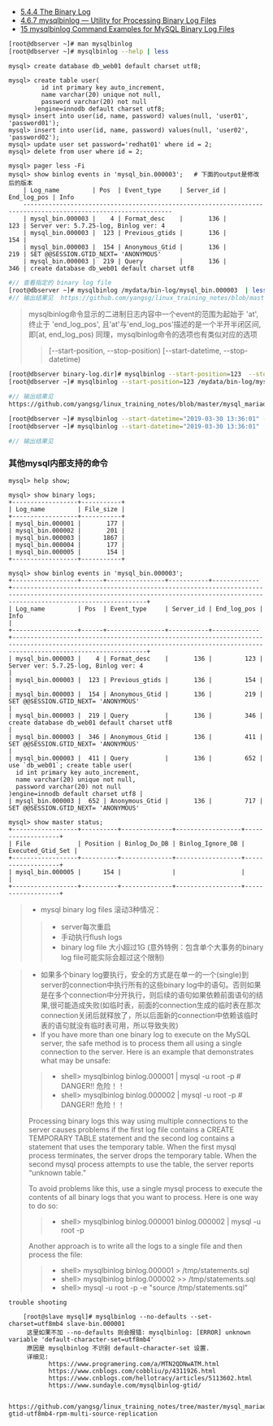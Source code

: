
- [5.4.4 The Binary Log](https://dev.mysql.com/doc/refman/5.7/en/binary-log.html)
- [4.6.7 mysqlbinlog — Utility for Processing Binary Log Files](https://dev.mysql.com/doc/refman/5.7/en/mysqlbinlog.html)
- [15 mysqlbinlog Command Examples for MySQL Binary Log Files](https://www.thegeekstuff.com/2017/08/mysqlbinlog-examples/)


```bash
[root@dbserver ~]# man mysqlbinlog
[root@dbserver ~]# mysqlbinlog --help | less
```

```text
mysql> create database db_web01 default charset utf8;
```

```text
mysql> create table user(
         id int primary key auto_increment,
         name varchar(20) unique not null,
         password varchar(20) not null
       )engine=innodb default charset utf8;
mysql> insert into user(id, name, password) values(null, 'user01', 'password01');
mysql> insert into user(id, name, password) values(null, 'user02', 'password02');
mysql> update user set password='redhat01' where id = 2;
mysql> delete from user where id = 2;
```

```text
mysql> pager less -Fi
mysql> show binlog events in 'mysql_bin.000003';   # 下面的output是修改后的版本
    | Log_name         | Pos  | Event_type     | Server_id | End_log_pos | Info
    ---------------------------------------------------------------------------------------------------------------
    | mysql_bin.000003 |    4 | Format_desc    |       136 |         123 | Server ver: 5.7.25-log, Binlog ver: 4
    | mysql_bin.000003 |  123 | Previous_gtids |       136 |         154 |
    | mysql_bin.000003 |  154 | Anonymous_Gtid |       136 |         219 | SET @@SESSION.GTID_NEXT= 'ANONYMOUS'
    | mysql_bin.000003 |  219 | Query          |       136 |         346 | create database db_web01 default charset utf8
```

```bash
#// 查看指定的 binary log file
[root@dbserver ~]# mysqlbinlog /mydata/bin-log/mysql_bin.000003  | less
#// 输出结果见  https://github.com/yangsg/linux_training_notes/blob/master/mysql_mariadb/mysql_02_basic/binary-log.dir/output.examples/mysqlbinlog_mysql_bin.000003.output.txt
```

> mysqlbinlog命令显示的二进制日志内容中一个event的范围为起始于 'at', 终止于 'end_log_pos',
> 且'at'与'end_log_pos'描述的是一个半开半闭区间,即[at, end_log_pos)
> 同理，mysqlbinlog命令的选项也有类似对应的选项
>> [--start-position, --stop-position)
>> [--start-datetime, --stop-datetime)
```bash
[root@dbserver binary-log.dir]# mysqlbinlog --start-position=123  --stop-position=154  /mydata/bin-log/mysql_bin.000003
[root@dbserver ~]# mysqlbinlog --start-position=123 /mydata/bin-log/mysql_bin.000003

#// 输出结果见
https://github.com/yangsg/linux_training_notes/blob/master/mysql_mariadb/mysql_02_basic/binary-log.dir/output.examples/mysqlbinlog--start-position--stop-position.mysql_bin.000003.output.md
```


```bash
[root@dbserver ~]# mysqlbinlog --start-datetime="2019-03-30 13:36:01" --stop-datetime="2019-03-30 14:33:09"  /mydata/bin-log/mysql_bin.000003
[root@dbserver ~]# mysqlbinlog --start-datetime="2019-03-30 13:36:01"  /mydata/bin-log/mysql_bin.000003

#// 输出结果见


```

### 其他mysql内部支持的命令
```text
mysql> help show;
```

```text
mysql> show binary logs;
+------------------+-----------+
| Log_name         | File_size |
+------------------+-----------+
| mysql_bin.000001 |       177 |
| mysql_bin.000002 |       201 |
| mysql_bin.000003 |      1867 |
| mysql_bin.000004 |       177 |
| mysql_bin.000005 |       154 |
+------------------+-----------+

```

```text
mysql> show binlog events in 'mysql_bin.000003';
+------------------+------+----------------+-----------+-------------+---------------------------------------------------------------------------------------------------------------------------------------------------------------------------------+
| Log_name         | Pos  | Event_type     | Server_id | End_log_pos | Info                                                                                                                                                                            |
+------------------+------+----------------+-----------+-------------+---------------------------------------------------------------------------------------------------------------------------------------------------------------------------------+
| mysql_bin.000003 |    4 | Format_desc    |       136 |         123 | Server ver: 5.7.25-log, Binlog ver: 4                                                                                                                                           |
| mysql_bin.000003 |  123 | Previous_gtids |       136 |         154 |                                                                                                                                                                                 |
| mysql_bin.000003 |  154 | Anonymous_Gtid |       136 |         219 | SET @@SESSION.GTID_NEXT= 'ANONYMOUS'                                                                                                                                            |
| mysql_bin.000003 |  219 | Query          |       136 |         346 | create database db_web01 default charset utf8                                                                                                                                   |
| mysql_bin.000003 |  346 | Anonymous_Gtid |       136 |         411 | SET @@SESSION.GTID_NEXT= 'ANONYMOUS'                                                                                                                                            |
| mysql_bin.000003 |  411 | Query          |       136 |         652 | use `db_web01`; create table user(
  id int primary key auto_increment,
  name varchar(20) unique not null,
  password varchar(20) not null
)engine=innodb default charset utf8 |
| mysql_bin.000003 |  652 | Anonymous_Gtid |       136 |         717 | SET @@SESSION.GTID_NEXT= 'ANONYMOUS'                                                                                  
```

```text
mysql> show master status;
+------------------+----------+--------------+------------------+-------------------+
| File             | Position | Binlog_Do_DB | Binlog_Ignore_DB | Executed_Gtid_Set |
+------------------+----------+--------------+------------------+-------------------+
| mysql_bin.000005 |      154 |              |                  |                   |
+------------------+----------+--------------+------------------+-------------------+

```

> - mysql binary log files 滚动3种情况：
>> - server每次重启
>> - 手动执行flush logs
>> - binary log file 大小超过1G (意外特例：包含单个大事务的binary log file可能实际会超过这个限制)


> - 如果多个binary log要执行，安全的方式是在单一的一个(single)到server的connection中执行所有的这些binary log中的语句。否则如果是在多个connection中分开执行，则后续的语句如果依赖前面语句的结果,很可能造成失败(如临时表，前面的connection生成的临时表在那次connection关闭后就释放了，所以后面新的connection中依赖该临时表的语句就没有临时表可用，所以导致失败)
> - If you have more than one binary log to execute on the MySQL server, the safe method is to process them all using a single connection to the server. Here is an example that
> demonstrates what may be unsafe:
> 
>> -   shell> mysqlbinlog binlog.000001 | mysql -u root -p # DANGER!!  危险！！
>> -   shell> mysqlbinlog binlog.000002 | mysql -u root -p # DANGER!!  危险！！
> 
> Processing binary logs this way using multiple connections to the server causes problems if the first log file contains a CREATE TEMPORARY TABLE statement and the second log
> contains a statement that uses the temporary table. When the first mysql process terminates, the server drops the temporary table. When the second mysql process attempts to use
> the table, the server reports “unknown table.”
> 
> To avoid problems like this, use a single mysql process to execute the contents of all binary logs that you want to process. Here is one way to do so:
> 
>> -  shell> mysqlbinlog binlog.000001 binlog.000002 | mysql -u root -p
> 
> Another approach is to write all the logs to a single file and then process the file:
> 
>> -   shell> mysqlbinlog binlog.000001 >  /tmp/statements.sql
>> -   shell> mysqlbinlog binlog.000002 >> /tmp/statements.sql
>> -   shell> mysql -u root -p -e "source /tmp/statements.sql"


```text
trouble shooting

    [root@slave mysql]# mysqlbinlog --no-defaults --set-charset=utf8mb4 slave-bin.000001
     这里如果不加 --no-defaults 则会报错: mysqlbinlog: [ERROR] unknown variable 'default-character-set=utf8mb4'
     原因是 mysqlbinlog 不识别 default-character-set 设置.
     详细见:
           https://www.programering.com/a/MTN2QDNwATM.html
           https://www.cnblogs.com/cobbliu/p/4311926.html
           https://www.cnblogs.com/hellotracy/articles/5113602.html
           https://www.sundayle.com/mysqlbinlog-gtid/

      https://github.com/yangsg/linux_training_notes/tree/master/mysql_mariadb/mysql_02_basic/replication.dir/003-gtid-utf8mb4-rpm-multi-source-replication
```

